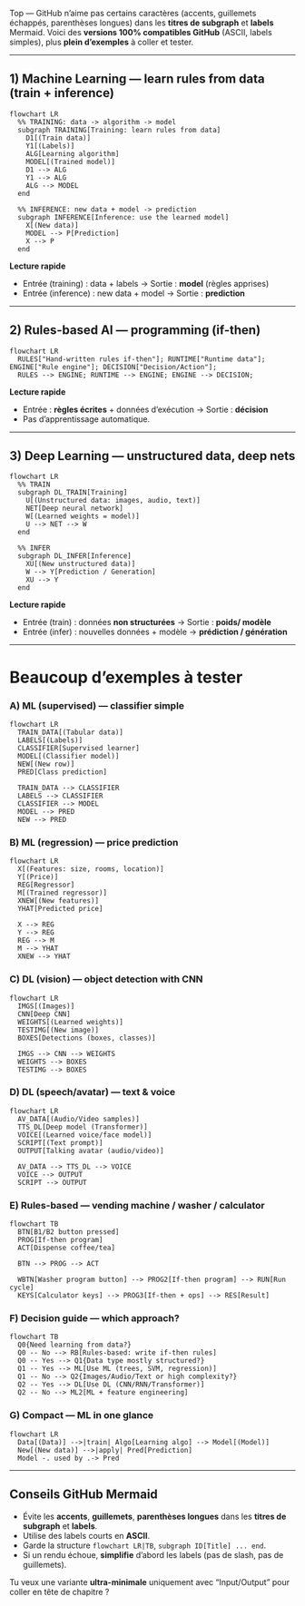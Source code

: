 Top — GitHub n’aime pas certains caractères (accents, guillemets échappés, parenthèses longues) dans les **titres de subgraph** et **labels** Mermaid.
Voici des **versions 100% compatibles GitHub** (ASCII, labels simples), plus **plein d’exemples** à coller et tester.

---

## 1) Machine Learning — learn rules from data (train + inference)

```mermaid
flowchart LR
  %% TRAINING: data -> algorithm -> model
  subgraph TRAINING[Training: learn rules from data]
    D1[(Train data)]
    Y1[(Labels)]
    ALG[Learning algorithm]
    MODEL[(Trained model)]
    D1 --> ALG
    Y1 --> ALG
    ALG --> MODEL
  end

  %% INFERENCE: new data + model -> prediction
  subgraph INFERENCE[Inference: use the learned model]
    X[(New data)]
    MODEL --> P[Prediction]
    X --> P
  end
```

**Lecture rapide**

* Entrée (training) : data + labels → Sortie : **model** (règles apprises)
* Entrée (inference) : new data + model → Sortie : **prediction**

---

## 2) Rules-based AI — programming (if-then)

```mermaid
flowchart LR
  RULES["Hand-written rules if-then"]; RUNTIME["Runtime data"]; ENGINE["Rule engine"]; DECISION["Decision/Action"];
  RULES --> ENGINE; RUNTIME --> ENGINE; ENGINE --> DECISION;
```

**Lecture rapide**

* Entrée : **règles écrites** + données d’exécution → Sortie : **décision**
* Pas d’apprentissage automatique.

---

## 3) Deep Learning — unstructured data, deep nets

```mermaid
flowchart LR
  %% TRAIN
  subgraph DL_TRAIN[Training]
    U[(Unstructured data: images, audio, text)]
    NET[Deep neural network]
    W[(Learned weights = model)]
    U --> NET --> W
  end

  %% INFER
  subgraph DL_INFER[Inference]
    XU[(New unstructured data)]
    W --> Y[Prediction / Generation]
    XU --> Y
  end
```

**Lecture rapide**

* Entrée (train) : données **non structurées** → Sortie : **poids/ modèle**
* Entrée (infer) : nouvelles données + modèle → **prédiction / génération**

---

# Beaucoup d’exemples à tester

### A) ML (supervised) — classifier simple

```mermaid
flowchart LR
  TRAIN_DATA[(Tabular data)]
  LABELS[(Labels)]
  CLASSIFIER[Supervised learner]
  MODEL[(Classifier model)]
  NEW[(New row)]
  PRED[Class prediction]

  TRAIN_DATA --> CLASSIFIER
  LABELS --> CLASSIFIER
  CLASSIFIER --> MODEL
  MODEL --> PRED
  NEW --> PRED
```

### B) ML (regression) — price prediction

```mermaid
flowchart LR
  X[(Features: size, rooms, location)]
  Y[(Price)]
  REG[Regressor]
  M[(Trained regressor)]
  XNEW[(New features)]
  YHAT[Predicted price]

  X --> REG
  Y --> REG
  REG --> M
  M --> YHAT
  XNEW --> YHAT
```

### C) DL (vision) — object detection with CNN

```mermaid
flowchart LR
  IMGS[(Images)]
  CNN[Deep CNN]
  WEIGHTS[(Learned weights)]
  TESTIMG[(New image)]
  BOXES[Detections (boxes, classes)]

  IMGS --> CNN --> WEIGHTS
  WEIGHTS --> BOXES
  TESTIMG --> BOXES
```

### D) DL (speech/avatar) — text & voice

```mermaid
flowchart LR
  AV_DATA[(Audio/Video samples)]
  TTS_DL[Deep model (Transformer)]
  VOICE[(Learned voice/face model)]
  SCRIPT[(Text prompt)]
  OUTPUT[Talking avatar (audio/video)]

  AV_DATA --> TTS_DL --> VOICE
  VOICE --> OUTPUT
  SCRIPT --> OUTPUT
```

### E) Rules-based — vending machine / washer / calculator

```mermaid
flowchart TB
  BTN[B1/B2 button pressed]
  PROG[If-then program]
  ACT[Dispense coffee/tea]

  BTN --> PROG --> ACT

  WBTN[Washer program button] --> PROG2[If-then program] --> RUN[Run cycle]
  KEYS[Calculator keys] --> PROG3[If-then + ops] --> RES[Result]
```

### F) Decision guide — which approach?

```mermaid
flowchart TB
  Q0{Need learning from data?}
  Q0 -- No --> RB[Rules-based: write if-then rules]
  Q0 -- Yes --> Q1{Data type mostly structured?}
  Q1 -- Yes --> ML[Use ML (trees, SVM, regression)]
  Q1 -- No --> Q2{Images/Audio/Text or high complexity?}
  Q2 -- Yes --> DL[Use DL (CNN/RNN/Transformer)]
  Q2 -- No --> ML2[ML + feature engineering]
```

### G) Compact — ML in one glance

```mermaid
flowchart LR
  Data[(Data)] -->|train| Algo[Learning algo] --> Model[(Model)]
  New[(New data)] -->|apply| Pred[Prediction]
  Model -. used by .-> Pred
```

---

## Conseils GitHub Mermaid

* Évite les **accents**, **guillemets**, **parenthèses longues** dans les **titres de subgraph** et **labels**.
* Utilise des labels courts en **ASCII**.
* Garde la structure `flowchart LR|TB`, `subgraph ID[Title] ... end`.
* Si un rendu échoue, **simplifie** d’abord les labels (pas de slash, pas de guillemets).

Tu veux une variante **ultra-minimale** uniquement avec “Input/Output” pour coller en tête de chapitre ?
